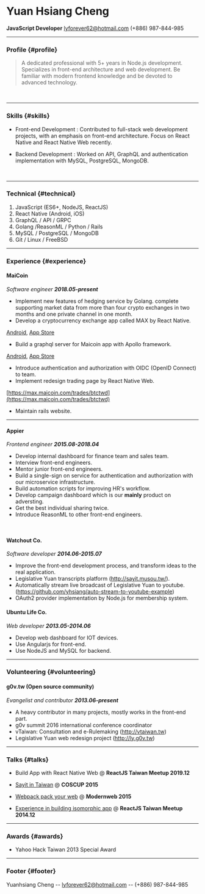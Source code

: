 # Yuan Hsiang Cheng
__JavaScript Developer__ lyforever62@hotmail.com (+886) 987-844-985
<br/>

------

### Profile {#profile}

> A dedicated professional with 5+ years in Node.js development. Specializes in front-end architecture and web development. Be familiar with modern frontend knowledge and be devoted to advanced technology.
<br/>

------

### Skills {#skills}

* Front-end Development
  : Contributed to full-stack web development projects, with an emphasis on front-end architecture. Focus on React Native and React Native Web recently.

* Backend Development
  : Worked on API, GraphQL and authentication implementation with MySQL, PostgreSQL, MongoDB.
<br/>

-------

### Technical {#technical}

1. JavaScript (ES6+, NodeJS, ReactJS)
1. React Native (Android, iOS)
1. GraphQL / API / GRPC
1. Golang /ReasonML / Python / Rails
1. MySQL / PostgreSQL / MongoDB
1. Git / Linux / FreeBSD

------

### Experience {#experience}

#### MaiCoin
*Software engineer __2018.05-present__*

  * Implement new features of hedging service by Golang. complete supporting market data from more than four crypto exchanges in two months and one private channel in one month.
  * Develop a cryptocurrency exchange app called MAX by React Native.

  [Android](https://play.google.com/store/apps/details?id=com.maicoin.max&hl=en_US), [App Store](https://apps.apple.com/tw/app/max-exchange-btc-eth-mith/id1370837255?l=en)
  * Build a graphql server for Maicoin app with Apollo framework.

  [Android](https://play.google.com/store/apps/details?id=com.maicoin.maicoin&hl=zh_TW), [App Store](https://apps.apple.com/tw/app/maicoin-buy-sell-bitcoin/id1439583926?l=en)

  * Introduce authentication and authorization with OIDC (OpenID Connect) to team.
  * Implement redesign trading page by React Native Web.

  [https://max.maicoin.com/trades/btctwd](https://max.maicoin.com/trades/btctwd)
  * Maintain rails website.

------

#### Appier
*Frontend engineer __2015.08-2018.04__*

  * Develop internal dashboard for finance team and sales team.
  * Interview front-end engineers.
  * Mentor junior front-end engineers.
  * Build a single-sign on service for authentication and authorization with our microservice infrastructure.
  * Build automation scripts for improving HR's workflow.
  * Develop campaign dashboard which is our __mainly__ product on adversting.
  * Get the best individual sharing twice.
  * Introduce ReasonML to other front-end engineers.
<br/>

#### Watchout Co.
*Software developer __2014.06-2015.07__*

  * Improve the front-end development process, and transform ideas to the real application.
  * Legislative Yuan transcripts platform (http://sayit.musou.tw/).
  * Automatically stream live broadcast of Legislative Yuan to youtube.<br/>(https://github.com/yhsiang/auto-stream-to-youtube-example)
  * OAuth2 provider implementation by Node.js for membership system.


#### Ubuntu Life Co.
*Web developer __2013.05-2014.06__*

  * Develop web dashboard for IOT devices.
  * Use Angularjs for front-end.
  * Use NodeJS and MySQL for backend.

------

### Volunteering {#volunteering}

#### g0v.tw (Open source community)
*Evangelist and contributor __2013.06-present__*

  * A heavy contributor in many projects, mostly works in the front-end part.
  * g0v summit 2016 international conference coordinator
  * vTaiwan: Consultation and e-Rulemaking (http://vtaiwan.tw)
  * Legislative Yuan web redesign project (http://ly.g0v.tw)

------

### Talks {#talks}

* Build App with React Native Web @ __ReactJS Taiwan Meetup 2019.12__

* [Sayit in Taiwan](https://speakerdeck.com/yhsiang/sayit-in-taiwan) @ __COSCUP 2015__

* [Webpack pack your web](https://speakerdeck.com/yhsiang/webpack-pack-your-web) @ __Modernweb 2015__

* [Experience in building isomorphic app](https://speakerdeck.com/yhsiang/experience-in-building-isomorphic-app) @ __ReactJS Taiwan Meetup 2014.12__

------

### Awards {#awards}

* Yahoo Hack Taiwan 2013 Special Award

------

### Footer {#footer}

Yuanhsiang Cheng -- lyforever62@hotmail.com -- (+886) 987-844-985
